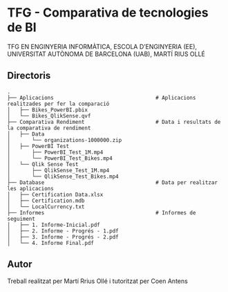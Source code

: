 # TFG - Comparativa de tecnologies de BI

TFG EN ENGINYERIA INFORMÀTICA, ESCOLA D’ENGINYERIA (EE), UNIVERSITAT AUTÒNOMA DE BARCELONA (UAB), MARTÍ RIUS OLLÉ

## Directoris

    .
    ├── Aplicacions                                 # Aplicacions realitzades per fer la comparació
    │   ├── Bikes_PowerBI.pbix         
    │   └── Bikes_QlikSense.qvf               
    ├── Comparativa Rendiment                       # Data i resultats de la comparativa de rendiment
    │   ├── Data                                  
    │       └── organizations-1000000.zip         
    │   ├── PowerBI Test     
    │       ├── PowerBI_Test_1M.mp4 
    │       └── PowerBI_Test_Bikes.mp4
    │   └── Qlik Sense Test 
    │       ├── QlikSense_Test_1M.mp4 
    │       └── QlikSense_Test_Bikes.mp4
    ├── Database                                    # Data per realitzar les aplicacions
    │   ├── Certification Data.xlsx  
    │   ├── Certification.mdb
    │   └── LocalCurrency.txt 
    ├── Informes                                    # Informes de seguiment
    │   ├── 1. Informe-Inicial.pdf  
    │   ├── 2. Informe - Progrés - 1.pdf
    │   ├── 3. Informe - Progrés - 2.pdf
    │   └── 4. Informe Final.pdf 

## Autor

Treball realitzat per Martí Rrius Ollé i tutoritzat per Coen Antens
